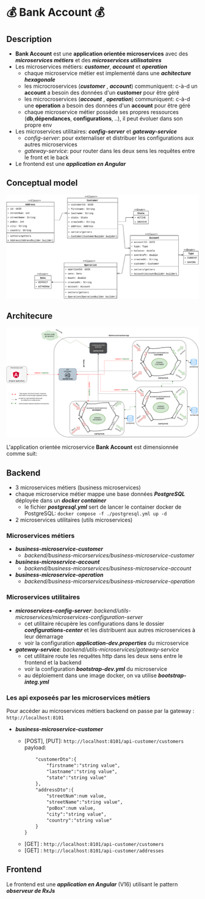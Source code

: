 # 💰 **Bank Account** 💰

## Description

- **Bank Account** est une **application orientée microservices** avec des ***microservices métiers*** et des ***microservices utilisataires***
- Les microservices métiers: ***customer***, ***account*** et ***operation***
    - chaque microservice métier est implementé dans une ***achitecture hexagonale***
    - les microcroservices (***customer*** , ***account***) communiquent: c-à-d un **account** a besoin des données d'un **customer** pour être géré
    - les microcroservices (***account*** , ***operation***) communiquent: c-à-d une **operation** a besoin des données d'un **account** pour être géré
    - chaque microservice métier possède ses propres ressources (**db**,**dépendances**, **configurations**, ..), il peut évoluer dans son propre env 
- Les microservices utilitaires: ***config-server*** et ***gateway-service***
    - *config-server*: pour externaliser et distribuer les configurations aux autres microservices
    - *gateway-service*: pour router dans les deux sens les requêtes entre le front et le back
- Le frontend est une ***application en Angular***

## Conceptual model
![modeling](./assets/exalt-bank-account-conception.png)

## Architecure
![application-archi](./assets/exalt-bank-account-archi.png)

L'application orientée microservice **Bank Account** est dimensionnée comme suit:

## Backend
- 3 microservices métiers (business microservices)
- chaque microservice métier mappe une base données ***PostgreSQL*** déployée dans  un ***docker container***
    - le fichier ***postgresql.yml*** sert de lancer le container docker de PostgreSQL: ```docker compose -f ./postgresql.yml up -d```
- 2 microservices utilitaires (utils microservices)

### Microservices métiers

- ***business-microservice-customer***
    - *backend/business-micorservices/business-microservice-customer*
- ***business-microservice-account***
    - *backend/business-micorservices/business-microservice-account*
- ***business-microservice-operation***
    - *backend/business-micorservices/business-microservice-operation*

### Microservices utilitaires

- ***microservices-config-server***: *backend/utils-microservices/microservices-configuration-server*
    - cet utilitaire récupère les configurations dans le dossier ***configurations-center*** et les distribuent aux autres microservices à leur démarrage
    - voir la configuration ***application-dev.properties*** du microservice 
- ***gateway-service***: *backend/utils-microservices/gateway-service*
    - cet utilitaire route les requêtes http dans les deux sens entre le frontend et la backend
    - voir la configuration ***bootstrap-dev.yml*** du microservice 
    - au déploiement dans une image docker, on va utilise ***bootstrap-integ.yml***

### Les api exposeés par les microservices métiers
Pour accéder au microservices métiers backend on passe par la gateway : ```http://localhost:8101```
- ***business-microservice-customer***
    
    - [POST], [PUT]: ```http://localhost:8101/api-customer/customers```
        payload:  
        ```{
            "customerDto":{
                "firstname":"string value",
                "lastname":"string value",
                "state":"string value"
            },
            "addressDto":{
                "streetNum":num value,
                "streetName":"string value",
                "poBox":num value,
                "city":"string value",
                "country":"string value"
            }
        }
        ```
   - [GET] : ```http://localhost:8101/api-customer/customers```  
   - [GET] : ```http://localhost:8101/api-customer/addresses```

## Frontend
Le frontend est une ***application en Angular*** (V16) utilisant le pattern ***observeur de RxJs***
